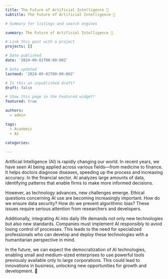 ```yaml
---
title: The Future of Artificial Intelligence 🤖
subtitle: The Future of Artificial Intelligence 🤖

# Summary for listings and search engines

summary: The Future of Artificial Intelligence 🤖

# Link this post with a project
projects: []

# Date published
date: '2024-09-01T00:00:00Z'

# Date updated
lastmod: '2024-09-01T00:00:00Z'

# Is this an unpublished draft?
draft: false

# Show this page in the Featured widget?
featured: true

authors:
  - admin

tags:
  - Academic
  - AI

categories:
  
---
```


Artificial Intelligence (AI) is rapidly changing our world. In recent years, we have seen AI being applied across various fields—from medicine to finance. It helps doctors diagnose diseases, speeding up the process and increasing accuracy. In the financial sector, AI analyzes large amounts of data, identifying patterns that enable firms to make more informed decisions.

However, as technology advances, new challenges emerge. Ethical questions concerning AI use are becoming increasingly important. How do we ensure data security? How do we prevent algorithmic bias? These issues require serious attention from researchers and developers.

Additionally, integrating AI into daily life demands not only new technologies but also new standards. Companies must implement AI responsibly to avoid losing control of processes. This leads to the need for specialized professionals who can develop and deploy these technologies with a humanitarian perspective in mind.

In the future, we can expect the democratization of AI technologies, enabling small and medium-sized enterprises to use powerful tools previously available only to large corporations. This could lead to innovations in business, unlocking new opportunities for growth and development. 🌟

